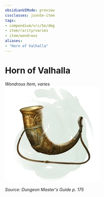 ```yaml
---
obsidianUIMode: preview
cssclasses: json5e-item
tags:
- compendium/src/5e/dmg
- item/rarity/varies
- item/wondrous
aliases: 
- "Horn of Valhalla"
---
```

# Horn of Valhalla
*Wondrous Item, varies*  
![](4-Resources/Compendium/items/img/horn-of-valhalla.webp#right)  


*Source: Dungeon Master's Guide p. 175*